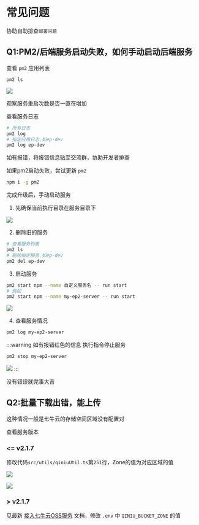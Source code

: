 # 常见问题
协助自助排查`部署问题`

## Q1:PM2/后端服务启动失败，如何手动启动后端服务
查看 `pm2` 应用列表
```shell
pm2 ls
```
![](https://img.cdn.sugarat.top/mdImg/MTY1NTM0NTI1MDEzOQ==655345250139)

观察服务重启次数是否一直在增加

查看服务日志

```sh
# 所有日志
pm2 log
# 指定应用日志,如ep-dev
pm2 log ep-dev
```

如有报错，将报错信息贴至交流群，协助开发者排查

如果pm2启动失败，尝试更新 `pm2`

```sh
npm i -g pm2
```

完成升级后，手动启动服务
1. 先确保当前执行目录在服务目录下

![](https://img.cdn.sugarat.top/mdImg/MTY1NTM0NTYzMzk0Nw==655345633947)

2. 删除旧的服务

```sh
# 查看服务列表
pm2 ls
# 删除指定服务,如ep-dev
pm2 del ep-dev
```

3. 启动服务

```sh
pm2 start npm --name 自定义服务名 -- run start
# 例如
pm2 start npm --name my-ep2-server -- run start
```

![](https://img.cdn.sugarat.top/mdImg/MTY1NTM0NTg4MTQzNw==655345881437)

4. 查看服务情况

```sh
pm2 log my-ep2-server
```

:::warning 如有报错红色的信息
执行指令停止服务
```sh
pm2 stop my-ep2-server
```

![](https://img.cdn.sugarat.top/mdImg/MTY1NTM0NjEwODI3Nw==655346108277)
:::

没有错误就完事大吉

## Q2:批量下载出错，能上传

这种情况一般是七牛云的存储空间区域没有配置对

查看服务版本

### <= v2.1.7

修改代码`src/utils/qiniuUtil.ts`第`251`行，Zone的值为对应区域的值

![](https://img.cdn.sugarat.top/mdImg/MTY1NTM0Njg4NDIxNQ==655346884215)

![](https://img.cdn.sugarat.top/mdImg/MTY1NTM0Njk0NTY2Mw==655346945663)

### > v2.1.7
见最新 [接入七牛云OSS服务](./qiniu.md#创建存储空间) 文档，修改 `.env` 中 `QINIU_BUCKET_ZONE` 的值
